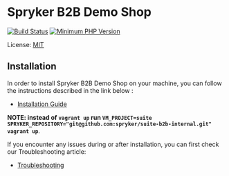# Spryker B2B Demo Shop
[![Build Status](https://api.travis-ci.org/spryker/suite-b2b-internal.svg?branch=master)](https://travis-ci.org/spryker/suite-b2b-internal)
[![Minimum PHP Version](https://img.shields.io/badge/php-%3E%3D%207.1-8892BF.svg)](https://php.net/)

License: [MIT](LICENSE)

## Installation
In order to install Spryker B2B Demo Shop on your machine, you can follow the instructions described in the link below :

* [Installation Guide](https://academy.spryker.com/getting_started/installation_guide.html)

__NOTE: instead of `vagrant up` run `VM_PROJECT=suite SPRYKER_REPOSITORY="git@github.com:spryker/suite-b2b-internal.git" vagrant up`__.

If you encounter any issues during or after installation, you can first check our Troubleshooting article:

* [Troubleshooting](https://academy.spryker.com/getting_started/troubleshooting.html)
